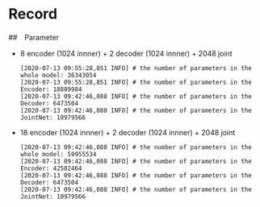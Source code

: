 # Record
##　Parameter
- 8 encoder (1024 innner) + 2 decoder (1024 innner) + 2048 joint
    ```
    [2020-07-13 09:55:28,851 INFO] # the number of parameters in the whole model: 36343054
    [2020-07-13 09:55:28,851 INFO] # the number of parameters in the Encoder: 18889984
    [2020-07-13 09:42:46,088 INFO] # the number of parameters in the Decoder: 6473504
    [2020-07-13 09:42:46,088 INFO] # the number of parameters in the JointNet: 10979566
    ```
- 18 encoder (1024 innner) + 2 decoder (1024 innner) + 2048 joint
    ```
    [2020-07-13 09:42:46,088 INFO] # the number of parameters in the whole model: 59955534
    [2020-07-13 09:42:46,088 INFO] # the number of parameters in the Encoder: 42502464
    [2020-07-13 09:42:46,088 INFO] # the number of parameters in the Decoder: 6473504
    [2020-07-13 09:42:46,088 INFO] # the number of parameters in the JointNet: 10979566
    ```